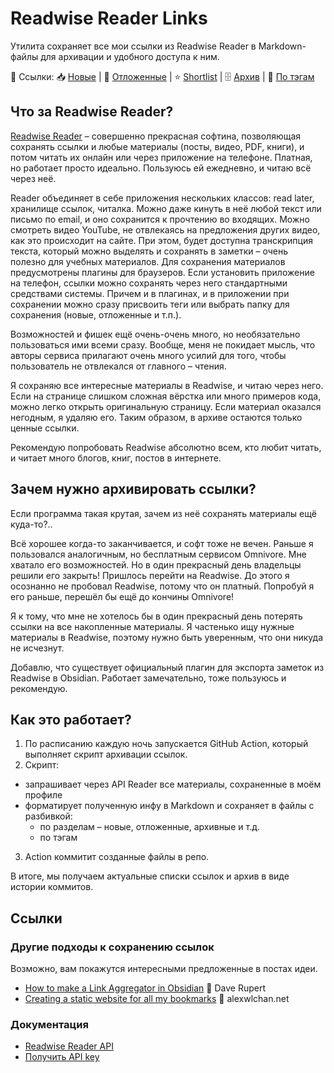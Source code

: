 # Readwise Reader Links

Утилита сохраняет все мои ссылки из Readwise Reader в Markdown-файлы для архивации и удобного доступа к ним.

🔗 Ссылки: 📥 [Новые](./links/new.md) | 🔎 [Отложенные](./links/later.md) | ⭐ [Shortlist](./links/shortlist.md) | 🗄️ [Архив](./links/archive.md) | 🔖 [По тэгам](./links/tags/inspiration.md)

## Что за Readwise Reader?

[Readwise Reader](http://read.readwise.io) – совершенно прекрасная софтина, позволяющая сохранять ссылки и любые материалы (посты, видео, PDF, книги), и потом читать их  онлайн или через приложение на телефоне. Платная, но работает просто идеально. Пользуюсь ей ежедневно, и читаю всё через неё.

Reader объединяет в себе приложения нескольких классов: read later, хранилище ссылок, читалка. Можно даже кинуть в неё любой текст или письмо по email, и оно сохранится к прочтению во входящих. Можно смотреть видео YouTube, не отвлекаясь на предложения других видео, как это происходит на сайте. При этом, будет доступна транскрипция текста, который можно выделять и сохранять в заметки – очень полезно для учебных материалов. Для сохранения материалов предусмотрены плагины для браузеров. Если установить приложение на телефон, ссылки можно сохранять через него стандартными средствами системы. Причем и в плагинах, и в приложении при сохранении можно сразу присвоить теги или выбрать папку для сохранения (новые, отложенные и т.п.).

Возможностей и фишек ещё очень-очень много, но необязательно пользоваться ими всеми сразу. Вообще, меня не покидает мысль, что авторы сервиса прилагают очень много усилий для того, чтобы пользователь не отвлекался от главного – чтения.

Я сохраняю все интересные материалы в Readwise, и читаю через него. Если на странице слишком сложная вёрстка или много примеров кода, можно легко открыть оригинальную страницу. Если материал оказался негодным, я удаляю его. Таким образом, в архиве остаются только ценные ссылки.

Рекомендую попробовать Readwise абсолютно всем, кто любит читать, и читает много блогов, книг, постов в интернете.

## Зачем нужно архивировать ссылки?

Если программа такая крутая, зачем из неё сохранять материалы ещё куда-то?..

Всё хорошее когда-то заканчивается, и софт тоже не вечен. Раньше я пользовался аналогичным, но бесплатным сервисом Omnivore. Мне хватало его возможностей. Но в один прекрасный день владельцы решили его закрыть! Пришлось перейти на Readwise. До этого я осознанно не пробовал Readwise, потому что он платный. Попробуй я его раньше, перешёл бы ещё до кончины Omnivore!

Я к тому, что мне не хотелось бы в один прекрасный день потерять ссылки на все накопленные материалы. Я частенько ищу нужные материалы в Readwise, поэтому нужно быть уверенным, что они никуда не исчезнут.

Добавлю, что существует официальный плагин для экспорта заметок из Readwise в Obsidian. Работает замечательно, тоже пользуюсь и рекомендую.

## Как это работает?

1. По расписанию каждую ночь запускается GitHub Action, который выполняет скрипт архивации ссылок.
2. Скрипт:
  - запрашивает через API Reader все материалы, сохраненные в моём профиле
  - форматирует полученную инфу в Markdown и сохраняет в файлы с разбивкой:
     - по разделам – новые, отложенные, архивные и т.д.
     - по тэгам
3. Action коммитит созданные файлы в репо.

В итоге, мы получаем актуальные списки ссылок и архив в виде истории коммитов.

## Ссылки

### Другие подходы к сохранению ссылок

Возможно, вам покажутся интересными предложенные в постах идеи.


- [How to make a Link Aggregator in Obsidian](https://daverupert.com/2025/05/obsidian-link-aggregator/) 👤 Dave Rupert
- [Creating a static website for all my bookmarks](https://alexwlchan.net/2025/bookmarks-static-site/?utm_source=mastodon) 👤 alexwlchan.net


### Документация

- [Readwise Reader API](https://readwise.io/reader_api)
- [Получить API key](https://readwise.io/access_token)
